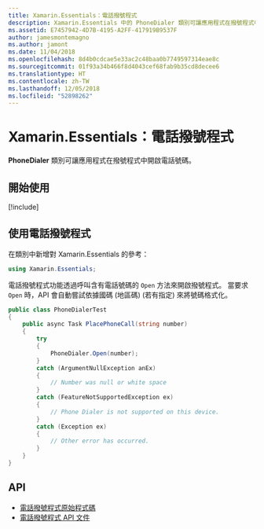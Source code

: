 ```yaml
---
title: Xamarin.Essentials：電話撥號程式
description: Xamarin.Essentials 中的 PhoneDialer 類別可讓應用程式在撥號程式中開啟電話號碼
ms.assetid: E7457942-4D7B-4195-A2FF-417919B9537F
author: jamesmontemagno
ms.author: jamont
ms.date: 11/04/2018
ms.openlocfilehash: 8d4b0cdcae5e33ac2c48baa0b7749597314eae8c
ms.sourcegitcommit: 01f93a34b466f8d4043cef68fab9b35cd8decee6
ms.translationtype: HT
ms.contentlocale: zh-TW
ms.lasthandoff: 12/05/2018
ms.locfileid: "52898262"
---
```

# <a name="xamarinessentials-phone-dialer"></a>Xamarin.Essentials：電話撥號程式

**PhoneDialer** 類別可讓應用程式在撥號程式中開啟電話號碼。

## <a name="get-started"></a>開始使用

[!include[](~/essentials/includes/get-started.md)]

## <a name="using-phone-dialer"></a>使用電話撥號程式

在類別中新增對 Xamarin.Essentials 的參考：

```csharp
using Xamarin.Essentials;
```

電話撥號程式功能透過呼叫含有電話號碼的 `Open` 方法來開啟撥號程式。 當要求 `Open` 時，API 會自動嘗試依據國碼 (地區碼) (若有指定) 來將號碼格式化。

```csharp
public class PhoneDialerTest
{
    public async Task PlacePhoneCall(string number)
    {
        try
        {
            PhoneDialer.Open(number);
        }
        catch (ArgumentNullException anEx)
        {
            // Number was null or white space
        }
        catch (FeatureNotSupportedException ex)
        {
            // Phone Dialer is not supported on this device.
        }
        catch (Exception ex)
        {
            // Other error has occurred.
        }
    }
}
```

## <a name="api"></a>API

- [電話撥號程式原始程式碼](https://github.com/xamarin/Essentials/tree/master/Xamarin.Essentials/PhoneDialer)
- [電話撥號程式 API 文件](xref:Xamarin.Essentials.PhoneDialer)
